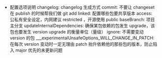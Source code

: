 - 配置选项说明
changelog: changelog 生成方式
commit: 不要让 changeset 在 publish 的时候帮我们做 git add
linked: 配置哪些包要共享版本
access: 公私有安全设定，内网建议 restricted ，开源使用 public
baseBranch: 项目主分支
updateInternalDependencies: 确保某包依赖的包发生 upgrade，该包也要发生 version upgrade 的衡量单位（量级）
ignore: 不需要变动 version 的包
___experimentalUnsafeOptions_WILL_CHANGE_IN_PATCH: 在每次 version 变动时一定无理由 patch 抬升依赖他的那些包的版本，防止陷入 major 优先的未更新问题